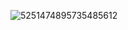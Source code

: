 ![5251474895735485612](https://github.com/user-attachments/assets/36e74188-068c-4d20-9c2c-335b7aa7c95d)
